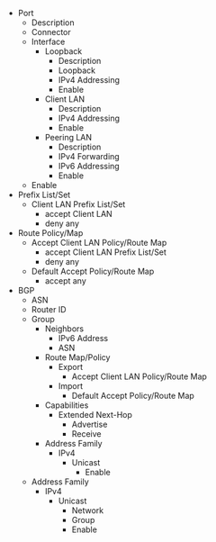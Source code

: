 - Port
	- Description
	- Connector
	- Interface
		- Loopback
			- Description
			- Loopback
			- IPv4 Addressing
			- Enable
		- Client LAN
			- Description
			- IPv4 Addressing
			- Enable
		- Peering LAN
			- Description
			- IPv4 Forwarding
			- IPv6 Addressing
			- Enable
	- Enable
- Prefix List/Set
	- Client LAN Prefix List/Set
		- accept Client LAN
		- deny any
- Route Policy/Map
	- Accept Client LAN Policy/Route Map
		- accept Client LAN Prefix List/Set
		- deny any
	- Default Accept Policy/Route Map
		- accept any
- BGP
	- ASN
	- Router ID
	- Group
		- Neighbors
			- IPv6 Address
			- ASN
		- Route Map/Policy
			- Export
				- Accept Client LAN Policy/Route Map
			- Import
				- Default Accept Policy/Route Map
		- Capabilities
			- Extended Next-Hop
				- Advertise
				- Receive
		- Address Family
			- IPv4
				- Unicast
					- Enable
	- Address Family
		- IPv4
			- Unicast
				- Network
				- Group
				- Enable